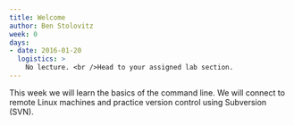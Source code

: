 ```yaml
---
title: Welcome
author: Ben Stolovitz
week: 0
days:
- date: 2016-01-20
  logistics: >
    No lecture. <br />Head to your assigned lab section.
---
```

This week we will learn the basics of the command line. We will connect to remote Linux machines and practice version control using Subversion (SVN).
